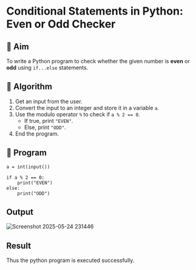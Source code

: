 # Conditional Statements in Python: Even or Odd Checker

## 🎯 Aim
To write a Python program to check whether the given number is **even** or **odd** using `if...else` statements.

## 🧠 Algorithm
1. Get an input from the user.
2. Convert the input to an integer and store it in a variable `a`.
3. Use the modulo operator `%` to check if `a % 2 == 0`.
   - If true, print `"EVEN"`.
   - Else, print `"ODD"`.
4. End the program.

## 🧾 Program
~~~
a = int(input())

if a % 2 == 0:
    print("EVEN")
else:
    print("ODD")
~~~

## Output

![Screenshot 2025-05-24 231446](https://github.com/user-attachments/assets/44e968c7-d679-44ce-af3a-a1e5a782b2f2)


## Result
Thus the python program is executed successfully.
